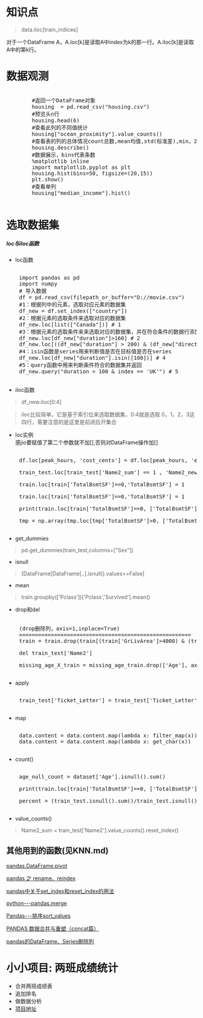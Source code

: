 # 知识点
>data.iloc[train_indices]<br>

对于一个DataFrame A，A.loc[k]是读取A中index为k的那一行。A.iloc[k]是读取A中的第k行。


# 数据观测
<pre>

        #返回一个DataFrame对象
        housing  = pd.read_csv("housing.csv")
        #预览头n行
        housing.head(6)
        #查看此列的不同值统计
        housing["ocean_proximity"].value_counts()
        #查看表的列的总体情况count总数,mean均值,std(标准差),min，25%，50%，75%
        housing.describe()
        #数据展示，bins代表条数
        %matplotlib inline
        import matplotlib.pyplot as plt
        housing.hist(bins=50, figsize=(20,15))
        plt.show()
        #查看单列
        housing["median_income"].hist()

</pre>

# 选取数据集
##### loc与iloc函数
- loc函数

<pre>

    import pandas as pd
    import numpy
    # 导入数据
    df = pd.read_csv(filepath_or_buffer="D://movie.csv")
    #1：根据列中的元素，选取对应元素的数据集 
    df_new = df.set_index(["country"])
    #2：根据元素的选取条件来选取对应的数据集 
    df_new.loc[list(["Canada"])] # 1
    #3：根据元素的选取条件来来选取对应的数据集，并在符合条件的数据行添加flage标签
    df_new.loc[df_new["duration"]>160] # 2
    df_new.loc[((df_new["duration"] > 200) & (df_new["director_facebook_likes"] > 300 )),"flage"] =1 # 3
    #4：isin函数是series用来判断值是否在目标值是否在series 
    df_new.loc[df_new["duration"].isin([100])] # 4
    #5：query函数中用来判断条件符合的数据集并返回
    df_new.query("duration > 100 & index == 'UK'") # 5

</pre>

- iloc函数
>df_new.iloc[0:4]

>iloc比较简单，它是基于索引位来选取数据集，0:4就是选取 0，1，2，3这四行，需要注意的是这里是前闭后开集合


- loc实例<br>
  感jio要赋值了第二个参数就不加[],否则对DataFrame操作加[]

<pre>

    df.loc[peak_hours, 'cost_cents'] = df.loc[peak_hours, 'energy_kwh'] * 28
    
    train_test.loc[train_test['Name2_sum'] == 1 , 'Name2_new'] = 'one'
    
    train.loc[train['TotalBsmtSF']==0,'TotalBsmtSF'] = 1
    
    train.loc[train['TotalBsmtSF']==0,'TotalBsmtSF'] = 1
    
    print(train.loc[train['TotalBsmtSF']==0, ['TotalBsmtSF']].count())
    
    tmp = np.array(tmp.loc[tmp['TotalBsmtSF']>0, ['TotalBsmtSF']])[:, 0]

</pre>

- get_dummies
>pd.get_dummies(train_test,columns=["Sex"])
- isnull
>(DataFrame[DataFrame[..].isnull().values==False]
- mean
>train.groupby(['Pclass'])['Pclass','Survived'].mean()
- drop和del

<pre>

    (drop删除列，axis=1,inplace=True)
    ======================================================
    train = train.drop(train[(train['GrLivArea']>4000) & (train['SalePrice']<300000)].index)
    
    del train_test['Name2']
    
    missing_age_X_train = missing_age_train.drop(['Age'], axis=1)

</pre>

- apply
<pre>

    train_test['Ticket_Letter'] = train_test['Ticket_Letter'].apply(lambda x:np.nan if x.isnumeric() else x)

</pre>

- map
<pre>

    data.content = data.content.map(lambda x: filter_map(x))
    data.content = data.content.map(lambda x: get_char(x))

</pre>

- count()
<pre>

    age_null_count = dataset['Age'].isnull().sum()
    
    print(train.loc[train['TotalBsmtSF']==0, ['TotalBsmtSF']].count())
    
    percent = (train_test.isnull().sum()/train_test.isnull().count()).sort_values(ascending=False)

</pre>

- value_counts()
>Name2_sum = train_test['Name2'].value_counts().reset_index()


##  其他用到的函数(见KNN.md)

[pandas.DataFrame.pivot](https://www.cnblogs.com/sunbigdata/p/8134441.html)

[pandas 之 rename、reindex](https://blog.csdn.net/tz_zs/article/details/81355537)

[pandas中关于set_index和reset_index的用法](https://blog.csdn.net/jingyi130705008/article/details/78162758)

[python---pandas.merge](https://blog.csdn.net/zhouwenyuan1015/article/details/77334889)

[Pandas---排序sort_values](https://blog.csdn.net/wendaomudong_l2d4/article/details/80648633)


[PANDAS 数据合并与重塑（concat篇）](https://blog.csdn.net/stevenkwong/article/details/52528616)

[pandas的DataFrame、Series删除列](https://blog.csdn.net/qq_36523839/article/details/80061326)

# 小小项目: 两班成绩统计
- 合并两班成绩表
- 追加排名
- 做数据分析
- [项目地址](https://github.com/Cooper111/Analysis-of-twoClassse-s-score)